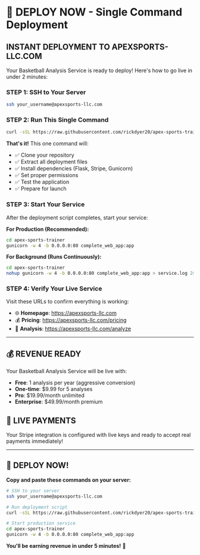 # 🚀 DEPLOY NOW - Single Command Deployment

## **INSTANT DEPLOYMENT TO APEXSPORTS-LLC.COM**

Your Basketball Analysis Service is ready to deploy! Here's how to go live in under 2 minutes:

### **STEP 1: SSH to Your Server**
```bash
ssh your_username@apexsports-llc.com
```

### **STEP 2: Run This Single Command**
```bash
curl -sSL https://raw.githubusercontent.com/rickdyer20/apex-sports-trainer/working-full-featured/deploy_from_git.sh | bash
```

**That's it!** This one command will:
- ✅ Clone your repository
- ✅ Extract all deployment files
- ✅ Install dependencies (Flask, Stripe, Gunicorn)
- ✅ Set proper permissions
- ✅ Test the application
- ✅ Prepare for launch

### **STEP 3: Start Your Service**

After the deployment script completes, start your service:

**For Production (Recommended):**
```bash
cd apex-sports-trainer
gunicorn -w 4 -b 0.0.0.0:80 complete_web_app:app
```

**For Background (Runs Continuously):**
```bash
cd apex-sports-trainer
nohup gunicorn -w 4 -b 0.0.0.0:80 complete_web_app:app > service.log 2>&1 &
```

### **STEP 4: Verify Your Live Service**

Visit these URLs to confirm everything is working:
- 🌐 **Homepage**: https://apexsports-llc.com
- 💰 **Pricing**: https://apexsports-llc.com/pricing
- 🏀 **Analysis**: https://apexsports-llc.com/analyze

---

## **💰 REVENUE READY**

Your Basketball Analysis Service will be live with:
- **Free**: 1 analysis per year (aggressive conversion)
- **One-time**: $9.99 for 5 analyses
- **Pro**: $19.99/month unlimited
- **Enterprise**: $49.99/month premium

## **🔐 LIVE PAYMENTS**

Your Stripe integration is configured with live keys and ready to accept real payments immediately!

---

## **🎯 DEPLOY NOW!**

**Copy and paste these commands on your server:**

```bash
# SSH to your server
ssh your_username@apexsports-llc.com

# Run deployment script
curl -sSL https://raw.githubusercontent.com/rickdyer20/apex-sports-trainer/working-full-featured/deploy_from_git.sh | bash

# Start production service
cd apex-sports-trainer
gunicorn -w 4 -b 0.0.0.0:80 complete_web_app:app
```

**You'll be earning revenue in under 5 minutes!** 🚀
